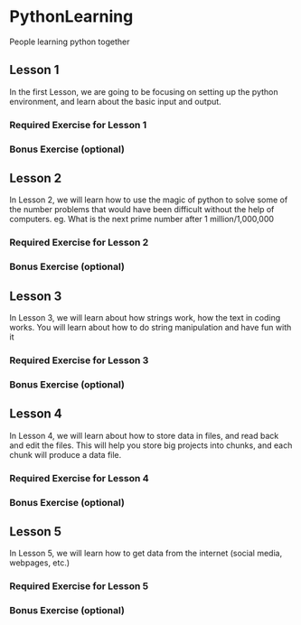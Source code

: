 # PythonLearning
People learning python together

## Lesson 1
In the first Lesson, we are going to be focusing on setting up the python environment, and learn about the basic input and output.

### Required Exercise for Lesson 1

### Bonus Exercise (optional)

## Lesson 2
In Lesson 2, we will learn how to use the magic of python to solve some of the number problems that would have been difficult without the help of computers.
eg. What is the next prime number after 1 million/1,000,000

### Required Exercise for Lesson 2

### Bonus Exercise (optional)

## Lesson 3
In Lesson 3, we will learn about how strings work, how the text in coding works. You will learn about how to do string manipulation and have fun with it

### Required Exercise for Lesson 3

### Bonus Exercise (optional)

## Lesson 4
In Lesson 4, we will learn about how to store data in files, and read back and edit the files. This will help you store big projects into chunks, and each chunk will produce a data file.

### Required Exercise for Lesson 4

### Bonus Exercise (optional)

## Lesson 5
In Lesson 5, we will learn how to get data from the internet (social media, webpages, etc.)

### Required Exercise for Lesson 5

### Bonus Exercise (optional)
